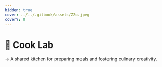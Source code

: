 ```yaml
---
hidden: true
cover: ../../.gitbook/assets/ZZo.jpeg
coverY: 0
---
```


# 📍 Cook Lab

→ A shared kitchen for preparing meals and fostering culinary creativity.
